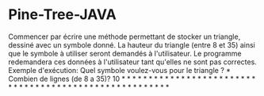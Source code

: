 # Pine-Tree-JAVA


Commencer par écrire une méthode permettant de stocker un triangle, dessiné avec un symbole donné. La hauteur du triangle (entre 8 et 35) ainsi que le symbole à utiliser seront demandés à l'utilisateur. 
Le programme redemandera ces données à l'utilisateur tant qu'elles ne sont pas correctes. 
Exemple d'exécution: 
Quel symbole voulez-vous pour le triangle ? * 
Combien de lignes (de 8 a 35)? 10
                  * 
                 * *
                * * *
               * * * *
              * * * * *
             * * * * * *
            * * * * * * *
           * * * * * * * *
          * * * * * * * * *
         * * * * * * * * * *
